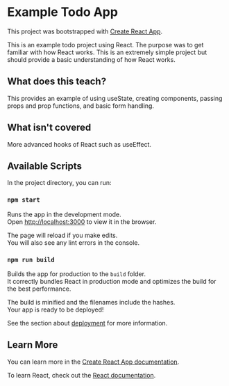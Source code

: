 # Example Todo App

This project was bootstrapped with [Create React App](https://github.com/facebook/create-react-app).

This is an example todo project using React. The purpose was to get familiar
with how React works. This is an extremely simple project but should provide
a basic understanding of how React works.

## What does this teach?
This provides an example of using useState, creating components, passing props and
prop functions, and basic form handling.

## What isn't covered
More advanced hooks of React such as useEffect.

## Available Scripts

In the project directory, you can run:

### `npm start`

Runs the app in the development mode.\
Open [http://localhost:3000](http://localhost:3000) to view it in the browser.

The page will reload if you make edits.\
You will also see any lint errors in the console.

### `npm run build`

Builds the app for production to the `build` folder.\
It correctly bundles React in production mode and optimizes the build for the best performance.

The build is minified and the filenames include the hashes.\
Your app is ready to be deployed!

See the section about [deployment](https://facebook.github.io/create-react-app/docs/deployment) for more information.

## Learn More

You can learn more in the [Create React App documentation](https://facebook.github.io/create-react-app/docs/getting-started).

To learn React, check out the [React documentation](https://reactjs.org/).
